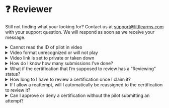 # ❓ Reviewer

Still not finding what your looking for? Contact us at [support@littlearms.com](mailto:support@littlearms.com) with your support question.  We will respond as soon as we receive your message.

<details>

<summary>Cannot read the ID of pilot in video</summary>

In the event you cannot verify the ID of the pilot in their submission video, you may request a copy of their ID via email. Zephyr does not support uploading, storing, or sharing ID images through the website.

</details>

<details>

<summary>Video format unrecognized or will not play</summary>

In the event that the submission video cannot be played through the pilot’s sharing platform of choice, you may download the video to attempt the review.

If your computer cannot natively play the video format, we recommend using[ VLC Media Player](https://www.videolan.org/vlc/) to try playing the video or converting the video using [Handbrake](https://handbrake.fr/) to a recognized format.

</details>

<details>

<summary>Video link is set to private or taken down</summary>

Sometimes a pilot might not set their link to shareable. In this case, you may mark the submission as “reattempt required” with a note saying the video link is not accessible.

Sometimes YouTube or other sharing platforms might block or remove specific content that violate their terms of service. In this case, you may mark the submission as “reattempt required” with a note saying the video is not accessible.

</details>

<details>

<summary>How do I know how many submissions I’ve done?</summary>

On the home dashboard of your reviewer account, a table will show how many submissions you reviewed during a given time period with date/time stamps.

</details>

<details>

<summary>What if the certification that I’m supposed to review has a “Reviewing” status?</summary>

This means that some reviewer has assigned the certification to themselves to review. Contact your certification coordinator to resolve the issue.

</details>

<details>

<summary>How long to I have to review a certification once I claim it?</summary>

7 days

</details>

<details>

<summary>If I allow a reattempt, will I automatically be reassigned to the certification to review it?</summary>

Yes, when the reattempt it submitted on a certification that you performed the original review, the certification will automatically be claimed by you. However, you still have 7 days from that date to review the certification. Otherwise it will be released for another reviewer to pick up.

</details>

<details>

<summary>Can I approve or deny a certification without the pilot submitting an attempt?</summary>

Yes, you may claim a certification that has the **Awaiting Attempt** status. You will need to note the circumstances when you approve or deny the certification in the _notes_ field.

</details>
